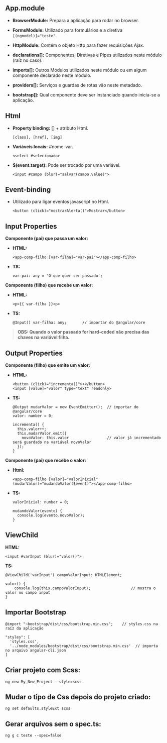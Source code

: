 ## App.module

* **BrowserModule:** Prepara a aplicação para rodar no browser.
* **FormsModule:** Utilizado para formulários e a diretiva `[(ngmodel)]="teste"`.
* **HttpModule:** Contém o objeto Http para fazer requisições Ajax.

* **declarations[]:** Componentes, Diretivas e Pipes utilizados neste módulo (raíz no caso).
* **imports[]:** Outros Módulos utilizados neste módulo ou em algum componente declarado neste módulo.
* **providers[]:** Serviços e guardas de rotas vão neste metadado.
* **bootstrap[]:** Qual componente deve ser instanciado quando inicia-se a aplicação.

## Html

* **Property binding:** [] + atributo Html. 

      [class], [href], [img]

* **Variáveis locais:** #nome-var.

      <select #selecionado>
       
* **$(event.target):** Pode ser trocado por uma variável.

      <input #campo (blur)="salvar(campo.value)">

## Event-binding

* Utilizado para ligar eventos javascript no Html. 

      <button (click)="mostrarAlerta()">Mostrar</button>

## Input Properties

**Componente (pai) que passa um valor:**

* **HTML:** 

      <app-comp-filho [var-filha]="var-pai"></app-comp-filho>
      
* **TS:** 

      var-pai: any = 'O que quer ser passado';

**Componente (filho) que recebe um valor:**

* **HTML:**
      
      <p>{{ var-filha }}<p>
      
* **TS:** 

      @Input() var-filha: any;       // importar do @angular/core

> **OBS: Quando o valor passado for hard-coded não precisa das chaves na variável filha.**

## Output Properties

**Componente (filho) que emite um valor:**

* **HTML:**

      <button (click)="incrementa()">+</button>
      <input [value]="valor" type="text" readonly>

* **TS:** 

      @Output mudarValor = new EventEmitter();	// importar do @angular/core
      valor: number = 0;

      incrementa() {
        this.valor++;
        this.mudarValor.emit({
          novoValor: this.valor                 // valor já incrementado será guardado na variável novoValor
        });
      }
      
**Componente (pai) que recebe o valor:**

* **Html:**

      <app-comp-filho [valor]="valorInicial" (mudarValor)="mudandoValor($event)"></app-comp-filho>
      
* **TS:**

      valorInicial: number = 0;
      
      mudandoValor(evento) {
        console.log(evento.novoValor);
      }

## ViewChild

**HTML:** 

    <input #varInput (blur)="valor()">

**TS:** 

    @ViewChild('varInput') campoValorInput: HTMLElement;

    valor() {
        console.log(this.campoValorInput);          		// mostra o valor no campo input
    }

## Importar Bootstrap

    @import "~bootstrap/dist/css/bootstrap.min.css";    // styles.css na raíz da aplicação
    
    "styles": [
      'styles.css', 
      '../node_modules/bootstrap/dist/css/bootstrap.min.css'  // importa no arquivo angular-cli.json
    ]
    
## Criar projeto com Scss:

    ng new My_New_Project --style=scss

## Mudar o tipo de Css depois do projeto criado:

    ng set defaults.styleExt scss

## Gerar arquivos sem o spec.ts:

    ng g c teste --spec=false
